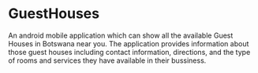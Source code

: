 # GuestHouses

An android mobile application which can show all the available Guest Houses in Botswana near you. The application provides information about those guest houses including contact information, directions, and the type of rooms and services they have available in their bussiness.
